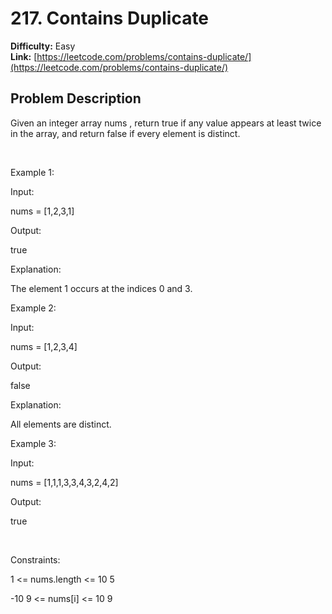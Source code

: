 # 217. Contains Duplicate

**Difficulty:** Easy  
**Link:** [https://leetcode.com/problems/contains-duplicate/](https://leetcode.com/problems/contains-duplicate/)

## Problem Description

Given an integer array 
nums
, return 
true
 if any value appears 
at least twice
 in the array, and return 
false
 if every element is distinct.


 


Example 1:




Input:
 
nums = [1,2,3,1]


Output:
 
true


Explanation:


The element 1 occurs at the indices 0 and 3.




Example 2:




Input:
 
nums = [1,2,3,4]


Output:
 
false


Explanation:


All elements are distinct.




Example 3:




Input:
 
nums = [1,1,1,3,3,4,3,2,4,2]


Output:
 
true




 


Constraints:




1 <= nums.length <= 10
5


-10
9
 <= nums[i] <= 10
9




